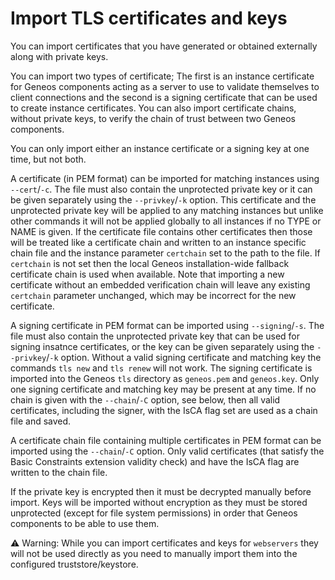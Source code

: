 # Import TLS certificates and keys

You can import certificates that you have generated or obtained externally along with private keys.

You can import two types of certificate; The first is an instance certificate for Geneos components acting as a server to use to validate themselves to client connections and the second is a signing certificate that can be used to create instance certificates. You can also import certificate chains, without private keys, to verify the chain of trust between two Geneos components.

You can only import either an instance certificate or a signing key at one time, but not both.

A certificate (in PEM format) can be imported for matching instances using `--cert`/`-c`. The file must also contain the unprotected private key or it can be given separately using the `--privkey`/`-k` option. This certificate and the unprotected private key will be applied to any matching instances but unlike other commands it will not be applied globally to all instances if no TYPE or NAME is given. If the certificate file contains other certificates then those will be treated like a certificate chain and written to an instance specific chain file and the instance parameter `certchain` set to the path to the file. If `certchain` is not set then the local Geneos installation-wide fallback certificate chain is used when available. Note that importing a new certificate without an embedded verification chain will leave any existing `certchain` parameter unchanged, which may be incorrect for the new certificate.

A signing certificate in PEM format can be imported using `--signing`/`-s`. The file must also contain the unprotected private key that can be used for signing insatnce certificates, or the key can be given separately using the `--privkey`/`-k` option. Without a valid signing certificate and matching key the commands `tls new` and `tls renew` will not work. The signing certificate is imported into the Geneos `tls` directory as `geneos.pem` and `geneos.key`. Only one signing certificate and matching key may be present at any time. If no chain is given with the `--chain`/`-C` option, see below, then all valid certificates, including the signer, with the IsCA flag set are used as a chain file and saved.

A certificate chain file containing multiple certificates in PEM format can be imported using the `--chain`/`-C` option. Only valid certificates (that satisfy the Basic Constraints extension validity check) and have the IsCA flag are written to the chain file.

If the private key is encrypted then it must be decrypted manually before import. Keys will be imported without encryption as they must be stored unprotected (except for file system permissions) in order that Geneos components to be able to use them.

⚠ Warning: While you can import certificates and keys for `webservers` they will not be used directly as you need to manually import them into the configured truststore/keystore.
